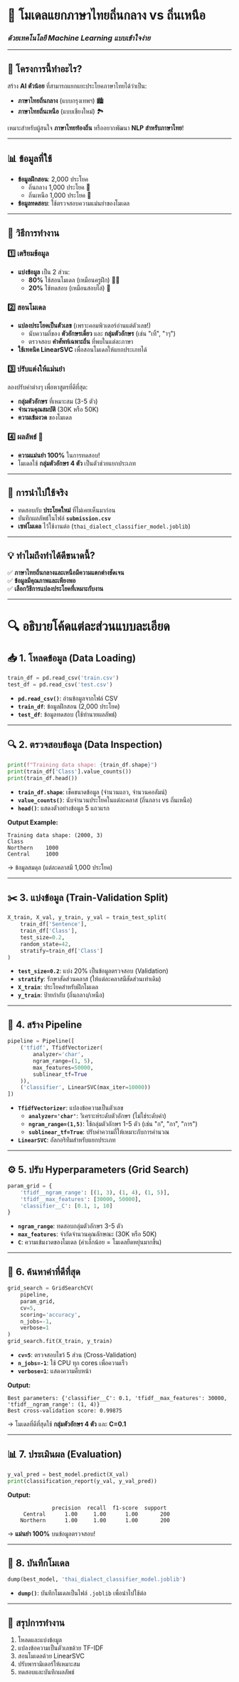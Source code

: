 # 🎯 **โมเดลแยกภาษาไทยถิ่นกลาง vs ถิ่นเหนือ**  
### *ด้วยเทคโนโลยี Machine Learning แบบเข้าใจง่าย*  

---

## 📌 **โครงการนี้ทำอะไร?**  
สร้าง **AI ตัวน้อย** ที่สามารถแยกแยะประโยคภาษาไทยได้ว่าเป็น:  
- **ภาษาไทยถิ่นกลาง** (แบบกรุงเทพฯ) 🏙️  
- **ภาษาไทยถิ่นเหนือ** (แบบเชียงใหม่) 🏞️  

เหมาะสำหรับผู้สนใจ **ภาษาไทยท้องถิ่น** หรืออยากพัฒนา **NLP สำหรับภาษาไทย**!  

---

## 📊 **ข้อมูลที่ใช้**  
- **ข้อมูลฝึกสอน**: 2,000 ประโยค  
  - ถิ่นกลาง 1,000 ประโยค 💬  
  - ถิ่นเหนือ 1,000 ประโยค 🌄  
- **ข้อมูลทดสอบ**: ใช้ตรวจสอบความแม่นยำของโมเดล  

---

## 🔧 **วิธีการทำงาน**  

### 1️⃣ **เตรียมข้อมูล**  
- **แบ่งข้อมูล** เป็น 2 ส่วน:  
  - **80%** ใช้สอนโมเดล (เหมือนครูฝึก) 🧑‍🏫  
  - **20%** ใช้ทดสอบ (เหมือนสอบไล่) 📝  

### 2️⃣ **สอนโมเดล**  
- **แปลงประโยคเป็นตัวเลข** (เพราะคอมพิวเตอร์อ่านแต่ตัวเลข!)  
  - นับความถี่ของ **ตัวอักษรเดี่ยว** และ **กลุ่มตัวอักษร** (เช่น "เทิ้", "าๆ")  
  - ตรวจสอบ **คำศัพท์เฉพาะถิ่น** ที่พบในแต่ละภาษา  
- **ใช้เทคนิค LinearSVC** เพื่อสอนโมเดลให้แยกประเภทได้  

### 3️⃣ **ปรับแต่งให้แม่นยำ**  
ลองปรับค่าต่างๆ เพื่อหาสูตรที่ดีที่สุด:  
- **กลุ่มตัวอักษร** ที่เหมาะสม (3-5 ตัว)  
- **จำนวนคุณสมบัติ** (30K หรือ 50K)  
- **ความเข้มงวด** ของโมเดล  

### 4️⃣ **ผลลัพธ์** 🎉  
- **ความแม่นยำ 100%** ในการทดสอบ!  
- โมเดลใช้ **กลุ่มตัวอักษร 4 ตัว** เป็นตัวช่วยแยกประเภท  

---

## 🚀 **การนำไปใช้จริง**  
- ทดสอบกับ **ประโยคใหม่** ที่ไม่เคยเห็นมาก่อน  
- บันทึกผลลัพธ์ในไฟล์ **`submission.csv`**  
- **เซฟโมเดล** ไว้ใช้งานต่อ (`thai_dialect_classifier_model.joblib`)  

---

## 💡 **ทำไมถึงทำได้ดีขนาดนี้?**  
✅ **ภาษาไทยถิ่นกลางและเหนือมีความแตกต่างชัดเจน**  
✅ **ข้อมูลมีคุณภาพและเพียงพอ**  
✅ **เลือกวิธีการแปลงประโยคที่เหมาะกับงาน**  

---

# 🔍 **อธิบายโค้ดแต่ละส่วนแบบละเอียด**  

## 📥 **1. โหลดข้อมูล (Data Loading)**
```python
train_df = pd.read_csv('train.csv')
test_df = pd.read_csv('test.csv')
```
- **`pd.read_csv()`**: อ่านข้อมูลจากไฟล์ CSV
- **`train_df`**: ข้อมูลฝึกสอน (2,000 ประโยค)
- **`test_df`**: ข้อมูลทดสอบ (ใช้ทำนายผลลัพธ์)

---

## 🔍 **2. ตรวจสอบข้อมูล (Data Inspection)**
```python
print(f"Training data shape: {train_df.shape}")
print(train_df['Class'].value_counts())
print(train_df.head())
```
- **`train_df.shape`**: เช็คขนาดข้อมูล (จำนวนแถว, จำนวนคอลัมน์)
- **`value_counts()`**: นับจำนวนประโยคในแต่ละคลาส (ถิ่นกลาง vs ถิ่นเหนือ)
- **`head()`**: แสดงตัวอย่างข้อมูล 5 แถวแรก

**Output Example:**
```
Training data shape: (2000, 3)
Class
Northern    1000
Central     1000
```
→ ข้อมูลสมดุล (แต่ละคลาสมี 1,000 ประโยค)

---

## ✂️ **3. แบ่งข้อมูล (Train-Validation Split)**
```python
X_train, X_val, y_train, y_val = train_test_split(
    train_df['Sentence'],
    train_df['Class'],
    test_size=0.2,
    random_state=42,
    stratify=train_df['Class']
)
```
- **`test_size=0.2`**: แบ่ง 20% เป็นข้อมูลตรวจสอบ (Validation)
- **`stratify`**: รักษาสัดส่วนคลาส (ให้แต่ละคลาสมีสัดส่วนเท่าเดิม)
- **`X_train`**: ประโยคสำหรับฝึกโมเดล
- **`y_train`**: ป้ายกำกับ (ถิ่นกลาง/เหนือ)

---

## 🔧 **4. สร้าง Pipeline**
```python
pipeline = Pipeline([
    ('tfidf', TfidfVectorizer(
        analyzer='char',
        ngram_range=(1, 5),
        max_features=50000,
        sublinear_tf=True
    )),
    ('classifier', LinearSVC(max_iter=10000))
])
```
- **`TfidfVectorizer`**: แปลงข้อความเป็นตัวเลข
  - **`analyzer='char'`**: วิเคราะห์ระดับตัวอักษร (ไม่ใช่ระดับคำ)
  - **`ngram_range=(1,5)`**: ใช้กลุ่มตัวอักษร 1-5 ตัว (เช่น "ก", "กา", "การ")
  - **`sublinear_tf=True`**: ปรับค่าความถี่ให้เหมาะกับการคำนวณ
- **`LinearSVC`**: อัลกอริทึมสำหรับแยกประเภท

---

## ⚙️ **5. ปรับ Hyperparameters (Grid Search)**
```python
param_grid = {
    'tfidf__ngram_range': [(1, 3), (1, 4), (1, 5)],
    'tfidf__max_features': [30000, 50000],
    'classifier__C': [0.1, 1, 10]
}
```
- **`ngram_range`**: ทดสอบกลุ่มตัวอักษร 3-5 ตัว
- **`max_features`**: จำกัดจำนวนคุณลักษณะ (30K หรือ 50K)
- **`C`**: ความเข้มงวดของโมเดล (ค่าเล็กน้อย = โมเดลยืดหยุ่นมากขึ้น)

---

## 🔎 **6. ค้นหาค่าที่ดีที่สุด**
```python
grid_search = GridSearchCV(
    pipeline,
    param_grid,
    cv=5,
    scoring='accuracy',
    n_jobs=-1,
    verbose=1
)
grid_search.fit(X_train, y_train)
```
- **`cv=5`**: ตรวจสอบไขว้ 5 ส่วน (Cross-Validation)
- **`n_jobs=-1`**: ใช้ CPU ทุก cores เพื่อความเร็ว
- **`verbose=1`**: แสดงความคืบหน้า

**Output:**
```
Best parameters: {'classifier__C': 0.1, 'tfidf__max_features': 30000, 'tfidf__ngram_range': (1, 4)}
Best cross-validation score: 0.99875
```
→ โมเดลที่ดีที่สุดใช้ **กลุ่มตัวอักษร 4 ตัว** และ **C=0.1**

---

## 📊 **7. ประเมินผล (Evaluation)**
```python
y_val_pred = best_model.predict(X_val)
print(classification_report(y_val, y_val_pred))
```
**Output:**
```
              precision  recall  f1-score  support
     Central      1.00     1.00      1.00       200
    Northern      1.00     1.00      1.00       200
```
→ **แม่นยำ 100%** บนข้อมูลตรวจสอบ!

---

## 💾 **8. บันทึกโมเดล**
```python
dump(best_model, 'thai_dialect_classifier_model.joblib')
```
- **`dump()`**: บันทึกโมเดลเป็นไฟล์ `.joblib` เพื่อนำไปใช้ต่อ

---

## 🎯 **สรุปการทำงาน**
1. โหลดและแบ่งข้อมูล
2. แปลงข้อความเป็นตัวเลขด้วย TF-IDF
3. สอนโมเดลด้วย LinearSVC
4. ปรับพารามิเตอร์ให้เหมาะสม
5. ทดสอบและบันทึกผลลัพธ์

